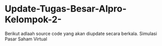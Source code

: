# Update-Tugas-Besar-Alpro-Kelompok-2-
Berikut adlaah source code yang akan diupdate secara berkala. Simulasi Pasar Saham Virtual
